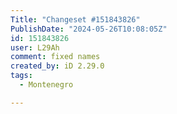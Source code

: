 ```yaml
---
Title: "Changeset #151843826"
PublishDate: "2024-05-26T10:08:05Z"
id: 151843826
user: L29Ah
comment: fixed names
created_by: iD 2.29.0
tags:
  - Montenegro

---
```

